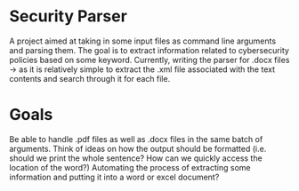 # Security Parser
A project aimed at taking in some input files as command line arguments and parsing them. The goal is to extract information related to cybersecurity policies based on some keyword. Currently, writing the parser for .docx files -> as it is relatively simple to extract the .xml file associated with the text contents and search through it for each file. 

# Goals
Be able to handle .pdf files as well as .docx files in the same batch of arguments.
Think of ideas on how the output should be formatted (i.e. should we print the whole sentence? How can we quickly access the location of the word?)
Automating the process of extracting some information and putting it into a word or excel document? 
